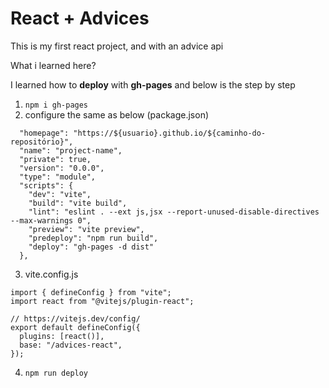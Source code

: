 # React + Advices

This is my first react project, and with an advice api

What i learned here?

I learned how to **deploy** with **gh-pages** and below is the step by step

1. `npm i gh-pages`
2. configure the same as below (package.json)
```
  "homepage": "https://${usuario}.github.io/${caminho-do-repositório}",
  "name": "project-name",
  "private": true,
  "version": "0.0.0",
  "type": "module",
  "scripts": {
    "dev": "vite",
    "build": "vite build",
    "lint": "eslint . --ext js,jsx --report-unused-disable-directives --max-warnings 0",
    "preview": "vite preview",
    "predeploy": "npm run build",
    "deploy": "gh-pages -d dist"
  },
```
3. vite.config.js
```
import { defineConfig } from "vite";
import react from "@vitejs/plugin-react";

// https://vitejs.dev/config/
export default defineConfig({
  plugins: [react()],
  base: "/advices-react",
});

```
4. `npm run deploy`